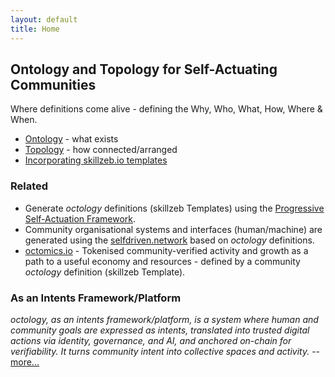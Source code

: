 ```yaml
---
layout: default
title: Home
---
```


## Ontology and Topology for Self-Actuating Communities

Where definitions come alive - defining the Why, Who, What, How, Where & When.

- [Ontology](/what-is-ontology/) - what exists
- [Topology](/what-is-topology/) - how connected/arranged
- [Incorporating skillzeb.io templates](https://skillzeb.io)

### Related
- Generate *octology* definitions (skillzeb Templates) using the [Progressive Self-Actuation Framework](https://onboarding.selfdriven.foundation).
- Community organisational systems and interfaces (human/machine) are generated using the [selfdriven.network](https://selfdriven.network) based on *octology* definitions.
- [octomics.io](https://octomics.io) - Tokenised community-verified activity and growth as a path to a useful economy and resources - defined by a community *octology* definition (skillzeb Template).

### As an Intents Framework/Platform

<em>octology, as an intents framework/platform, is a system where human and community goals are expressed as intents, translated into trusted digital actions via identity, governance, and AI, and anchored on-chain for verifiability. It turns community intent into collective spaces and activity.</em> -- [more...](/as-intents-platform/)